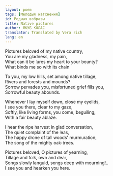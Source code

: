 ```yaml
---
layout: poem
tags: [Мелодыя натхнення]
id: Родныя вобразы
title: Native pictures
author: ЯКУБ КОЛАС
translator: Translated by Vera rich
lang: en
---
```


Pictures beloved of my native country,  
You are my gladness, my pain,  
What can it be lures my heart to your bounty?  
What binds me so with its chain

To you, my low hills, set among native tillage,  
Rivers and forests and mounds?  
Sorrow pervades you, misfortuned grief fills you,  
Sorrowful beauty abounds.

Whenever I lay myself down, close my eyelids,  
I see you there, clear to my gaze,  
Softly, like living forms, you come, beguiling,  
With a fair beauty ablaze.

I hear the ripe harvest in glad conversation,  
The quiet complaint of the leas,  
The happy drone of tall woods' murmuration,  
The song of the mighty oak-trees.

Pictures beloved, O pictures of yearning,  
Tillage and folk, own and dear,  
Songs slowly languid, songs deep with mourning!..  
I see you and hearken you here.